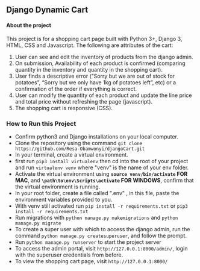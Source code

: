 ## Django Dynamic Cart

#### About the project
This project is for a shopping cart page built with Python 3+, Django 3, HTML, CSS and Javascript. The following are attributes of the cart:
1. User can see and edit the inventory of products from the django admin.
2. On submission, Availability of each product is confirmed (comparing quantity in the inventory and quantity in the shopping cart). 
3. User finds a descriptive error (“Sorry but we are out of stock for potatoes”, “Sorry but we only have 1kg of potatoes left”, etc) or a confirmation of the order if everything is correct. 
4. User can modify the quantity of each product and update the line price and total price without refreshing the page (javascript). 
5. The shopping cart is responsive (CSS).


### How to Run this Project
  - Confirm python3 and Django installations on your local computer.
  - Clone the repository using the command `git clone https://github.com/Resa-Obamwonyi/djangoCart.git`
  - In your terminal, create a virtual environment. 
  - first run `pip3 install virtualenv` then cd into the root of your project and run `virtualenv venv` where "venv" is the name of your env folder.
  - Activate the virtual environment using **`source venv/bin/activate` FOR MAC**, and **`\path\to\env\Scripts\activate` FOR WINDOWS**, confirm that the virtual environment is running.
  - In your root folder, create a file called ".env" , in this file, paste the environment variables provided to you.
  - With venv still activated run `pip install -r requirements.txt` or `pip3 install -r requirements.txt`
  - Run migrations with `python manage.py makemigrations` and `python manage.py migrate`
  - To create a super user with  which to access the django admin, run the command `python manage.py createsuperuser`, and follow the prompt.
  - Run `python manage.py runserver` to start the project server
  - To access the admin portal, visit `http://127.0.0.1:8000/admin/`, login with the superuser credentials from before.
  - To view the shopping cart page, visit `http://127.0.0.1:8000/` 